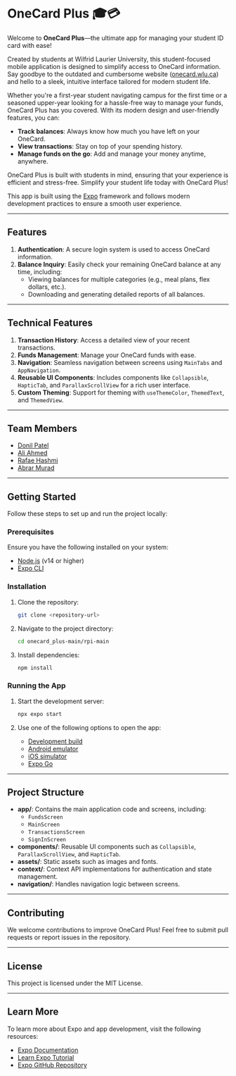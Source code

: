 # OneCard Plus 🎓💳  

Welcome to **OneCard Plus**—the ultimate app for managing your student ID card with ease!

Created by students at Wilfrid Laurier University, this student-focused mobile application is designed to simplify access to OneCard information. Say goodbye to the outdated and cumbersome website ([onecard.wlu.ca](https://onecard.wlu.ca/OneWeb/Account/LogOn)) and hello to a sleek, intuitive interface tailored for modern student life.

Whether you're a first-year student navigating campus for the first time or a seasoned upper-year looking for a hassle-free way to manage your funds, OneCard Plus has you covered. With its modern design and user-friendly features, you can:

- **Track balances**: Always know how much you have left on your OneCard.
- **View transactions**: Stay on top of your spending history.
- **Manage funds on the go**: Add and manage your money anytime, anywhere.

OneCard Plus is built with students in mind, ensuring that your experience is efficient and stress-free. Simplify your student life today with OneCard Plus!

This app is built using the [Expo](https://expo.dev) framework and follows modern development practices to ensure a smooth user experience.

---

## Features

1. **Authentication**: A secure login system is used to access OneCard information.
2. **Balance Inquiry**: Easily check your remaining OneCard balance at any time, including:
   - Viewing balances for multiple categories (e.g., meal plans, flex dollars, etc.).
   - Downloading and generating detailed reports of all balances.

---

## Technical Features

1. **Transaction History**: Access a detailed view of your recent transactions.
2. **Funds Management**: Manage your OneCard funds with ease.
3. **Navigation**: Seamless navigation between screens using `MainTabs` and `AppNavigation`.
4. **Reusable UI Components**: Includes components like `Collapsible`, `HapticTab`, and `ParallaxScrollView` for a rich user interface.
5. **Custom Theming**: Support for theming with `useThemeColor`, `ThemedText`, and `ThemedView`.

---

## Team Members

- [Donil Patel](https://www.linkedin.com/in/donil-patel-02680125b/)
- [Ali Ahmed](https://www.linkedin.com/in/ali-mujtaba-ahmed/)
- [Rafae Hashmi](https://www.linkedin.com/in/syed-rafae-hashmi/)
- [Abrar Murad](https://www.linkedin.com/in/abrar-murad/)

---

## Getting Started

Follow these steps to set up and run the project locally:

### Prerequisites
Ensure you have the following installed on your system:
- [Node.js](https://nodejs.org/) (v14 or higher)
- [Expo CLI](https://docs.expo.dev/workflow/expo-cli/)

### Installation

1. Clone the repository:
   ```bash
   git clone <repository-url>
   ```

2. Navigate to the project directory:
   ```bash
   cd onecard_plus-main/rpi-main
   ```

3. Install dependencies:
   ```bash
   npm install
   ```

### Running the App

1. Start the development server:
   ```bash
   npx expo start
   ```

2. Use one of the following options to open the app:
   - [Development build](https://docs.expo.dev/develop/development-builds/introduction/)
   - [Android emulator](https://docs.expo.dev/workflow/android-studio-emulator/)
   - [iOS simulator](https://docs.expo.dev/workflow/ios-simulator/)
   - [Expo Go](https://expo.dev/go)

---

## Project Structure

- **app/**: Contains the main application code and screens, including:
  - `FundsScreen`
  - `MainScreen`
  - `TransactionsScreen`
  - `SignInScreen`
- **components/**: Reusable UI components such as `Collapsible`, `ParallaxScrollView`, and `HapticTab`.
- **assets/**: Static assets such as images and fonts.
- **context/**: Context API implementations for authentication and state management.
- **navigation/**: Handles navigation logic between screens.

---

## Contributing

We welcome contributions to improve OneCard Plus! Feel free to submit pull requests or report issues in the repository.

---

## License

This project is licensed under the MIT License.

---

## Learn More

To learn more about Expo and app development, visit the following resources:

- [Expo Documentation](https://docs.expo.dev/)
- [Learn Expo Tutorial](https://docs.expo.dev/tutorial/introduction/)
- [Expo GitHub Repository](https://github.com/expo/expo)
